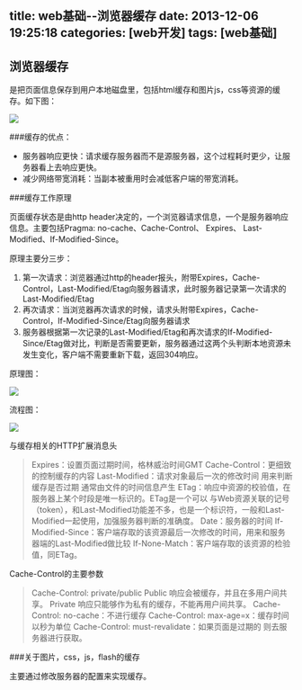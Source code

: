 title: web基础--浏览器缓存
date: 2013-12-06 19:25:18
categories: [web开发]
tags: [web基础]
---

浏览器缓存
--------------------

是把页面信息保存到用户本地磁盘里，包括html缓存和图片js，css等资源的缓存。如下图：

<img src="/images/cont/web-base-2.jpg" style="display:block;" />

###缓存的优点：
<!--more-->
* 服务器响应更快：请求缓存服务器而不是源服务器，这个过程耗时更少，让服务器看上去响应更快。
* 减少网络带宽消耗：当副本被重用时会减低客户端的带宽消耗。

###缓存工作原理

页面缓存状态是由http header决定的，一个浏览器请求信息，一个是服务器响应信息。主要包括Pragma: no-cache、Cache-Control、 Expires、 Last-Modified、If-Modified-Since。

原理主要分三步：

1. 第一次请求：浏览器通过http的header报头，附带Expires，Cache-Control，Last-Modified/Etag向服务器请求，此时服务器记录第一次请求的Last-Modified/Etag
2. 再次请求：当浏览器再次请求的时候，请求头附带Expires，Cache-Control，If-Modified-Since/Etag向服务器请求
3. 服务器根据第一次记录的Last-Modified/Etag和再次请求的If-Modified-Since/Etag做对比，判断是否需要更新，服务器通过这两个头判断本地资源未发生变化，客户端不需要重新下载，返回304响应。

原理图：

<img src="/images/cont/web-base-21.jpg" style="display:block;" />

流程图：

<img src="/images/cont/web-base-22.jpg" style="display:block;" />

与缓存相关的HTTP扩展消息头

>Expires：设置页面过期时间，格林威治时间GMT
>Cache-Control：更细致的控制缓存的内容
>Last-Modified：请求对象最后一次的修改时间 用来判断缓存是否过期 通常由文件的时间信息产生
>ETag：响应中资源的校验值，在服务器上某个时段是唯一标识的。ETag是一个可以 与Web资源关联的记号（token），和Last-Modified功能差不多，也是一个标识符，一般和Last-Modified一起使用，加强服务器判断的准确度。
>Date：服务器的时间
>If-Modified-Since：客户端存取的该资源最后一次修改的时间，用来和服务器端的Last-Modified做比较
>If-None-Match：客户端存取的该资源的检验值，同ETag。

Cache-Control的主要参数

>Cache-Control: private/public Public 响应会被缓存，并且在多用户间共享。 Private 响应只能够作为私有的缓存，不能再用户间共享。
>Cache-Control: no-cache：不进行缓存
>Cache-Control: max-age=x：缓存时间 以秒为单位
>Cache-Control: must-revalidate：如果页面是过期的 则去服务器进行获取。

###关于图片，css，js，flash的缓存

主要通过修改服务器的配置来实现缓存。
